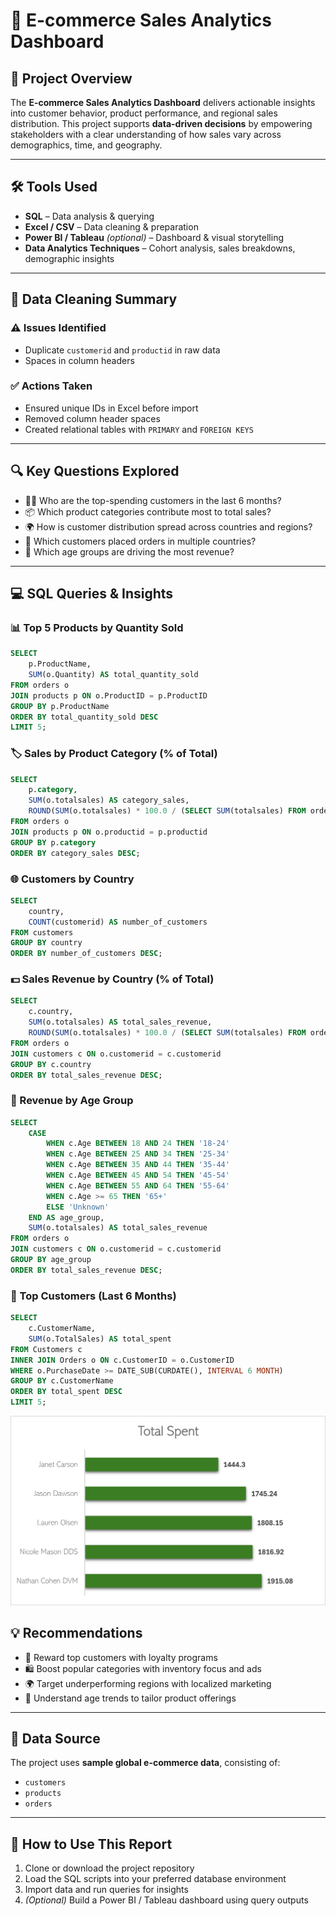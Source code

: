 # 🛒 E-commerce Sales Analytics Dashboard

## 📖 Project Overview
The **E-commerce Sales Analytics Dashboard** delivers actionable insights into customer behavior, product performance, and regional sales distribution. This project supports **data-driven decisions** by empowering stakeholders with a clear understanding of how sales vary across demographics, time, and geography.

---

## 🛠 Tools Used
- **SQL** – Data analysis & querying  
- **Excel / CSV** – Data cleaning & preparation  
- **Power BI / Tableau** *(optional)* – Dashboard & visual storytelling  
- **Data Analytics Techniques** – Cohort analysis, sales breakdowns, demographic insights

---
## 🧼 Data Cleaning Summary

### ⚠️ Issues Identified
- Duplicate `customerid` and `productid` in raw data  
- Spaces in column headers  

### ✅ Actions Taken
- Ensured unique IDs in Excel before import  
- Removed column header spaces  
- Created relational tables with `PRIMARY` and `FOREIGN KEYS`  

---
## 🔍 Key Questions Explored
- 🧍‍♂️ Who are the top-spending customers in the last 6 months?  
- 📦 Which product categories contribute most to total sales?  
- 🌍 How is customer distribution spread across countries and regions?  
- 🔄 Which customers placed orders in multiple countries?  
- 👥 Which age groups are driving the most revenue?  

---

## 💻 SQL Queries & Insights

### 📊 Top 5 Products by Quantity Sold
```sql
SELECT 
    p.ProductName, 
    SUM(o.Quantity) AS total_quantity_sold
FROM orders o
JOIN products p ON o.ProductID = p.ProductID
GROUP BY p.ProductName
ORDER BY total_quantity_sold DESC
LIMIT 5;
```
### 🏷️ Sales by Product Category (% of Total)
```sql
SELECT 
    p.category,
    SUM(o.totalsales) AS category_sales,
    ROUND(SUM(o.totalsales) * 100.0 / (SELECT SUM(totalsales) FROM orders), 2) AS percentage_of_total_sales
FROM orders o
JOIN products p ON o.productid = p.productid
GROUP BY p.category
ORDER BY category_sales DESC;

```
### 🌐 Customers by Country
```sql
SELECT 
    country, 
    COUNT(customerid) AS number_of_customers
FROM customers
GROUP BY country
ORDER BY number_of_customers DESC;


```
### 💵 Sales Revenue by Country (% of Total)
```sql
SELECT 
    c.country, 
    SUM(o.totalsales) AS total_sales_revenue,
    ROUND(SUM(o.totalsales) * 100.0 / (SELECT SUM(totalsales) FROM orders), 2) AS percentage_of_total_sales
FROM orders o
JOIN customers c ON o.customerid = c.customerid
GROUP BY c.country
ORDER BY total_sales_revenue DESC;


```
### 👶 Revenue by Age Group
```sql
SELECT 
    CASE
        WHEN c.Age BETWEEN 18 AND 24 THEN '18-24'
        WHEN c.Age BETWEEN 25 AND 34 THEN '25-34'
        WHEN c.Age BETWEEN 35 AND 44 THEN '35-44'
        WHEN c.Age BETWEEN 45 AND 54 THEN '45-54'
        WHEN c.Age BETWEEN 55 AND 64 THEN '55-64'
        WHEN c.Age >= 65 THEN '65+'
        ELSE 'Unknown'
    END AS age_group,
    SUM(o.totalsales) AS total_sales_revenue
FROM orders o
JOIN customers c ON o.customerid = c.customerid
GROUP BY age_group
ORDER BY total_sales_revenue DESC;

```

### 🧾 Top Customers (Last 6 Months)
```sql
SELECT 
    c.CustomerName, 
    SUM(o.TotalSales) AS total_spent
FROM Customers c
INNER JOIN Orders o ON c.CustomerID = o.CustomerID
WHERE o.PurchaseDate >= DATE_SUB(CURDATE(), INTERVAL 6 MONTH)
GROUP BY c.CustomerName
ORDER BY total_spent DESC
LIMIT 5;
```
![Dashboard](https://github.com/Ohenenanaannor/DA_Projects/blob/master/E-commerce%20Sales%20Analysis/images/Picture1.png)

## 💡 Recommendations
- 🎁 Reward top customers with loyalty programs  
- 🛍️ Boost popular categories with inventory focus and ads  
- 🌍 Target underperforming regions with localized marketing  
- 👵 Understand age trends to tailor product offerings  

---

## 📂 Data Source
The project uses **sample global e-commerce data**, consisting of:
- `customers`  
- `products`  
- `orders`

---

## 📎 How to Use This Report
1. Clone or download the project repository  
2. Load the SQL scripts into your preferred database environment  
3. Import data and run queries for insights  
4. *(Optional)* Build a Power BI / Tableau dashboard using query outputs
